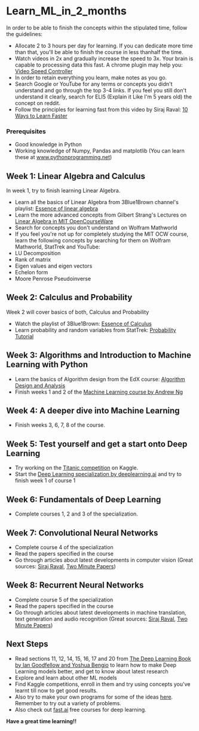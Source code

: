 # Learn_ML_in_2_months
In order to be able to finish the concepts within the stipulated time, follow the guidelines:
- Allocate 2 to 3 hours per day for learning. If you can dedicate more time than that, you'll be able to finish the course in less thanhalf the time.
- Watch videos in 2x and gradually increase the speed to 3x. Your brain is capable to processing data this fast. A chrome plugin may help you: [Video Speed Controller](https://chrome.google.com/webstore/detail/video-speed-controller/nffaoalbilbmmfgbnbgppjihopabppdk?hl=en)
- In order to retain everything you learn, make notes as you go.
- Search Google or YouTube for any terms or concepts you didn't understand and go through the top 3-4 links. If you feel you still don't understand it clearly, search for ELI5 (Explain it Like I'm 5 years old) the concept on reddit.
- Follow the principles for learning fast from this video by Siraj Raval: [10 Ways to Learn Faster](https://www.youtube.com/watch?v=hKBZjH7Ot2g)

### Prerequisites
- Good knowledge in Python
- Working knowledge of Numpy, Pandas and matplotlib (You can learn these at www.pythonprogramming.net)

## Week 1: Linear Algebra and Calculus
In week 1, try to finish learning Linear Algebra.
- Learn all the basics of Linear Algebra from 3Blue1Brown channel's playlist: [Essence of linear algebra](https://www.youtube.com/watch?v=kjBOesZCoqc&list=PLZHQObOWTQDPD3MizzM2xVFitgF8hE_ab)
- Learn the more advanced concepts from Gilbert Strang's Lectures on [Linear Algebra in MIT OpenCourseWare](https://www.youtube.com/watch?v=ZK3O402wf1c&list=PLE7DDD91010BC51F8)
- Search for concepts you don't understand on Wolfram Mathworld
- If you feel you're not up for completely studying the MIT OCW course, learn the following concepts by searching for them on Wolfram Mathworld, StatTrek and YouTube:
 - LU Decomposition
 - Rank of matrix
 - Eigen values and eigen vectors
 - Echelon form
 - Moore Penrose Pseudoinverse

## Week 2: Calculus and Probability
Week 2 will cover basics of both, Calculus and Probability
- Watch the playlist of 3Blue1Brown: [Essence of Calculus](https://www.youtube.com/playlist?list=PLZHQObOWTQDMsr9K-rj53DwVRMYO3t5Yr)
- Learn probability and random variables from StatTrek: [Probability Tutorial](https://stattrek.com/tutorials/probability-tutorial.aspx)

## Week 3: Algorithms and Introduction to Machine Learning with Python
- Learn the basics of Algorithm design from the EdX course: [Algorithm Design and Analysis](https://www.edx.org/course/algorithm-design-analysis-pennx-sd3x)
- Finish weeks 1 and 2 of the [Machine Learning course by Andrew Ng](https://www.coursera.org/learn/machine-learning)

## Week 4: A deeper dive into Machine Learning
- Finish weeks 3, 6, 7, 8 of the course.

## Week 5: Test yourself and get a start onto Deep Learning
- Try working on the [Titanic competition](https://www.kaggle.com/c/titanic/overview) on Kaggle.
- Start the [Deep Learning specialization by deeplearning.ai](https://www.coursera.org/specializations/deep-learning?skipBrowseRedirect=true&skipRecommendationsRedirect=true&tab=completed) and try to finish week 1 of course 1

## Week 6: Fundamentals of Deep Learning
- Complete courses 1, 2 and 3 of the specialization.

## Week 7: Convolutional Neural Networks
- Complete course 4 of the specialization
- Read the papers specified in the course
- Go through articles about latest developments in computer vision (Great sources: [Siraj Raval](https://www.youtube.com/channel/UCWN3xxRkmTPmbKwht9FuE5A), [Two Minute Papers](https://www.youtube.com/user/keeroyz))

## Week 8: Recurrent Neural Networks
- Complete course 5 of the specialization
- Read the papers specified in the course
- Go through articles about latest developments in machine translation, text generation and audio recognition (Great sources: [Siraj Raval](https://www.youtube.com/channel/UCWN3xxRkmTPmbKwht9FuE5A), [Two Minute Papers](https://www.youtube.com/user/keeroyz))

## Next Steps
- Read sections 11, 12, 14, 15, 16, 17 and 20 from [The Deep Learning Book by Ian Goodfellow and Yoshua Bengio](https://www.deeplearningbook.org/) to learn how to make Deep Learning models better, and get to know about latest research
- Explore and learn about other ML models
- Find Kaggle competitions, enroll in them and try using concepts you've learnt till now to get good results.
- Also try to make your own programs for some of the ideas [here](https://github.com/NirantK/awesome-project-ideas). Remember to try out a variety of problems.
- Also check out [fast.ai](https://www.fast.ai/) free courses for deep learning.


**Have a great time learning!!**
